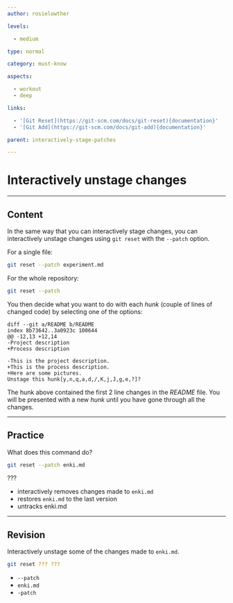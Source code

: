 ```yaml
---
author: rosielowther

levels:

  - medium

type: normal

category: must-know

aspects:

  - workout
  - deep

links:

  - '[Git Reset](https://git-scm.com/docs/git-reset){documentation}'
  - '[Git Add](https://git-scm.com/docs/git-add){documentation}'

parent: interactively-stage-patches

---
```


# Interactively unstage changes

---
## Content

In the same way that you can interactively stage changes, you can interactively unstage changes using `git reset` with the `--patch` option.

For a single file:
```bash
git reset --patch experiment.md
```
For the whole repository:
```bash
git reset --patch
```
You then decide what you want to do with each *hunk* (couple of lines of changed code) by selecting one of the options:
```
diff --git a/README b/README
index 8b73642..3a0923c 100644
@@ -12,13 +12,14
-Project description
+Process description

-This is the project description.
+This is the process description.
+Here are some pictures.
Unstage this hunk[y,n,q,a,d,/,K,j,J,g,e,?]?
```
The hunk above contained the first 2 line changes in the *README* file. You will be presented with a new *hunk* until you have gone through all the changes.

---
## Practice

What does this command do?
```bash
git reset --patch enki.md
```
???

* interactively removes changes made to `enki.md`
* restores `enki.md` to the last version
* untracks enki.md

---
## Revision

Interactively unstage some of the changes made to `enki.md`.
```bash
git reset ??? ???
```

* `--patch`
* `enki.md`
* `-patch`

 
 
